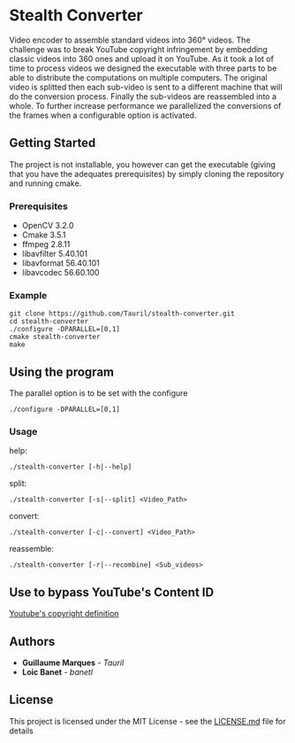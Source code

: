# Stealth Converter

Video encoder to assemble standard videos into 360° videos.
The challenge was to break YouTube copyright infringement by embedding classic
videos into 360 ones and upload it on YouTube.
As it took a lot of time to process videos we designed the executable with
three parts to be able to distribute the computations on multiple computers.
The original video is splitted then each sub-video is sent to a different
machine that will do the conversion process. Finally the sub-videos are
reassembled into a whole.
To further increase performance we parallelized the conversions of the frames
when a configurable option is activated.

## Getting Started

The project is not installable, you however can get the executable
(giving that you have the adequates prerequisites) by simply
cloning the repository and running cmake.

### Prerequisites

- OpenCV      3.2.0
- Cmake       3.5.1
- ffmpeg      2.8.11
- libavfilter 5.40.101
- libavformat 56.40.101
- libavcodec  56.60.100

### Example

```
git clone https://github.com/Tauril/stealth-converter.git
cd stealth-converter
./configure -DPARALLEL=[0,1]
cmake stealth-converter
make
```

## Using the program

The parallel option is to be set with the configure

```
./configure -DPARALLEL=[0,1]
```

### Usage

help:
```
./stealth-converter [-h|--help]
```

split:
```
./stealth-converter [-s|--split] <Video_Path>
```

convert:
```
./stealth-converter [-c|--convert] <Video_Path>
```

reassemble:
```
./stealth-converter [-r|--recombine] <Sub_videos>
```

## Use to bypass YouTube's Content ID

[Youtube's copyright definition](https://support.google.com/youtube/answer/2797466?hl=en)

## Authors

* **Guillaume Marques** - *Tauril*
* **Loic Banet** - *banetl*

## License

This project is licensed under the MIT License - see the [LICENSE.md](LICENSE.md) file for details

